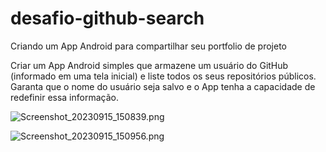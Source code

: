 # desafio-github-search
Criando um App Android para compartilhar seu portfolio de projeto 

Criar um App Android simples que armazene um usuário do GitHub (informado em uma tela inicial) e liste todos os seus repositórios públicos. Garanta que o nome do usuário seja salvo e o App tenha a capacidade de redefinir essa informação.


![Screenshot_20230915_150839.png](..%2FScreenshot_20230915_150839.png)

![Screenshot_20230915_150956.png](..%2FScreenshot_20230915_150956.png)
